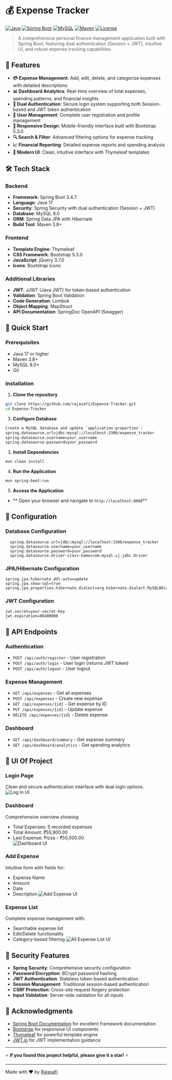# 💰 Expense Tracker

[![Java](https://img.shields.io/badge/Java-17-ED8B00?style=for-the-badge&logo=java&logoColor=white)](https://www.oracle.com/java/)
[![Spring Boot](https://img.shields.io/badge/Spring%20Boot-3.4.7-6DB33F?style=for-the-badge&logo=spring-boot&logoColor=white)](https://spring.io/projects/spring-boot)
[![MySQL](https://img.shields.io/badge/MySQL-8.0-4479A1?style=for-the-badge&logo=mysql&logoColor=white)](https://www.mysql.com/)
[![Maven](https://img.shields.io/badge/Maven-3.8+-C71A36?style=for-the-badge&logo=apache-maven&logoColor=white)](https://maven.apache.org/)
[![License](https://img.shields.io/badge/License-MIT-green.svg?style=for-the-badge)](LICENSE)

> A comprehensive personal finance management application built with Spring Boot, featuring dual authentication (Session + JWT), intuitive UI, and robust expense tracking capabilities.

## 🌟 Features

- **💳 Expense Management**: Add, edit, delete, and categorize expenses with detailed descriptions
- **📊 Dashboard Analytics**: Real-time overview of total expenses, spending patterns, and financial insights
- **🔐 Dual Authentication**: Secure login system supporting both Session-based and JWT token authentication
- **👤 User Management**: Complete user registration and profile management
- **📱 Responsive Design**: Mobile-friendly interface built with Bootstrap 5.3.0
- **🔍 Search & Filter**: Advanced filtering options for expense tracking
- **📈 Financial Reporting**: Detailed expense reports and spending analysis
- **🎨 Modern UI**: Clean, intuitive interface with Thymeleaf templates

## 🛠️ Tech Stack

### Backend
- **Framework**: Spring Boot 3.4.7
- **Language**: Java 17
- **Security**: Spring Security with dual authentication (Session + JWT)
- **Database**: MySQL 8.0
- **ORM**: Spring Data JPA with Hibernate
- **Build Tool**: Maven 3.8+

### Frontend
- **Template Engine**: Thymeleaf
- **CSS Framework**: Bootstrap 5.3.0
- **JavaScript**: jQuery 3.7.0
- **Icons**: Bootstrap Icons

### Additional Libraries
- **JWT**: JJWT (Java JWT) for token-based authentication
- **Validation**: Spring Boot Validation
- **Code Generation**: Lombok
- **Object Mapping**: MapStruct
- **API Documentation**: SpringDoc OpenAPI (Swagger)

## 🚀 Quick Start

### Prerequisites
- Java 17 or higher
- Maven 3.8+
- MySQL 8.0+
- Git

### Installation

1. **Clone the repository**
```bash
git clone https://github.com/rajasafi/Expense-Tracker.git
cd Expense-Tracker
```

3. **Configure Database**
```bash
Create a MySQL database and update `application.properties`:
spring.datasource.url=jdbc:mysql://localhost:3306/expense_tracker
spring.datasource.username=your_username
spring.datasource.password=your_password
```

3. **Install Dependencies**
```bash
mvn clean install
```


4. **Run the Application**
```bash
mvn spring-boot:run
```


5. **Access the Application**
- ** Open your browser and navigate to `http://localhost:8080`**



## 🔧 Configuration

### Database Configuration
```git
  spring.datasource.url=jdbc:mysql://localhost:3306/expense_tracker
  spring.datasource.username=your_username
  spring.datasource.password=your_password
  spring.datasource.driver-class-name=com.mysql.cj.jdbc.Driver
```

### JPA/Hibernate Configuration
```git
spring.jpa.hibernate.ddl-auto=update
spring.jpa.show-sql=true
spring.jpa.properties.hibernate.dialect=org.hibernate.dialect.MySQL8Dialect
```

### JWT Configuration
```git
jwt.secret=your-secret-key
jwt.expiration=86400000
```


## 🎯 API Endpoints

### Authentication
- `POST /api/auth/register` - User registration
- `POST /api/auth/login` - User login (returns JWT token)
- `POST /api/auth/logout` - User logout

### Expense Management
- `GET /api/expenses` - Get all expenses
- `POST /api/expenses` - Create new expense
- `GET /api/expenses/{id}` - Get expense by ID
- `PUT /api/expenses/{id}` - Update expense
- `DELETE /api/expenses/{id}` - Delete expense

### Dashboard
- `GET /api/dashboard/summary` - Get expense summary
- `GET /api/dashboard/analytics` - Get spending analytics



## 🎨 UI Of Project

### Login Page
Clean and secure authentication interface with dual login options.
![Log In UI](https://i.imghippo.com/files/YwV9056O.png)

### Dashboard
Comprehensive overview showing:
- Total Expenses: 5 recorded expenses
- Total Amount: ₹55,900.00
- Last Expense: Pizza - ₹50,000.00   
![Dashboard UI](https://i.imghippo.com/files/UeoW6077Qs.png)

### Add Expense
Intuitive form with fields for:
- Expense Name
- Amount
- Date
- Description
![Add Expense UI](https://i.imghippo.com/files/lQLh9122oSo.png)

### Expense List
Complete expense management with:
- Searchable expense list
- Edit/Delete functionality
- Category-based filtering
![All Expense List UI](https://i.imghippo.com/files/poF7828DVQ.png)

## 🔐 Security Features

- **Spring Security**: Comprehensive security configuration
- **Password Encryption**: BCrypt password hashing
- **JWT Authentication**: Stateless token-based authentication
- **Session Management**: Traditional session-based authentication
- **CSRF Protection**: Cross-site request forgery protection
- **Input Validation**: Server-side validation for all inputs
  

## 🙏 Acknowledgments

- [Spring Boot Documentation](https://spring.io/projects/spring-boot) for excellent framework documentation
- [Bootstrap](https://getbootstrap.com/) for responsive UI components
- [Thymeleaf](https://www.thymeleaf.org/) for powerful template engine
- [JWT.io](https://jwt.io/) for JWT implementation guidance

---

⭐ **If you found this project helpful, please give it a star!** ⭐

---

Made with ❤️ by [Rajasafi](https://github.com/rajasafi)



